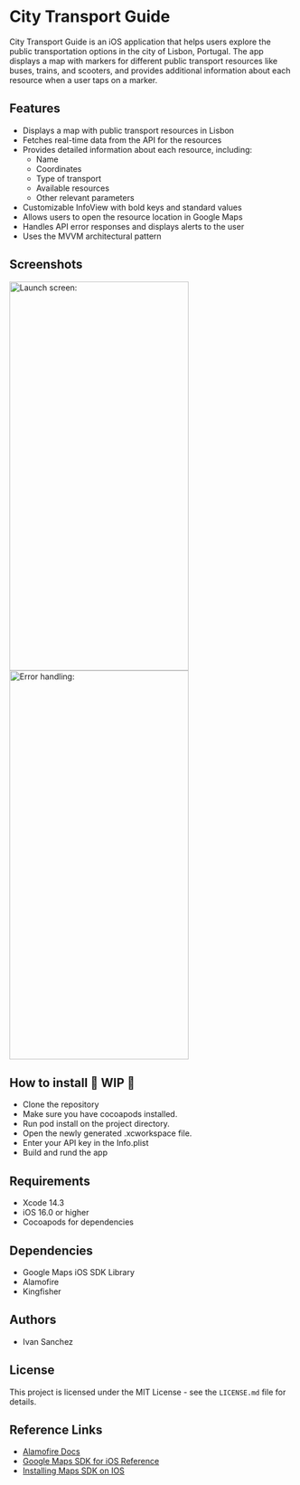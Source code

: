 ﻿# City Transport Guide

City Transport Guide is an iOS application that helps users explore the public transportation options in the city of Lisbon, Portugal. The app displays a map with markers for different public transport resources like buses, trains, and scooters, and provides additional information about each resource when a user taps on a marker.

## Features

- Displays a map with public transport resources in Lisbon
- Fetches real-time data from the API for the resources
- Provides detailed information about each resource, including:
  - Name
  - Coordinates
  - Type of transport
  - Available resources
  - Other relevant parameters
- Customizable InfoView with bold keys and standard values
- Allows users to open the resource location in Google Maps
- Handles API error responses and displays alerts to the user
- Uses the MVVM architectural pattern

    
## Screenshots

<img src="https://user-images.githubusercontent.com/17148950/231614044-67fc83e2-1ca7-44bb-b394-668af564188c.png" alt="Launch screen:
" width="317" height="688" ></img>            <img src="https://user-images.githubusercontent.com/17148950/231613998-03a737fe-9a45-420d-9af2-b1c6b59f2610.png" alt="Error handling: 
" width="317" height="688" ></img>


## How to install  🚧 WIP 🚧

* Clone the repository
* Make sure you have cocoapods installed.
* Run pod install on the project directory.
* Open the newly generated .xcworkspace file.
* Enter your API key in the Info.plist
* Build and rund the app
    
## Requirements

* Xcode 14.3
* iOS 16.0 or higher
* Cocoapods for dependencies

## Dependencies

* Google Maps iOS SDK Library
* Alamofire
* Kingfisher

## Authors

- Ivan Sanchez

## License

This project is licensed under the MIT License - see the `LICENSE.md` file for details.

## Reference Links

* [Alamofire Docs](https://alamofire.github.io/Alamofire/)
* [Google Maps SDK for iOS Reference](https://developers.google.com/maps/documentation/ios-sdk/)
* [Installing Maps SDK on IOS](https://developers.google.com/maps/documentation/ios-sdk/config?hl=es-419#use-cocoapods)
